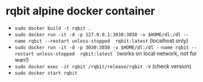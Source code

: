 # rqbit alpine docker container 
* `sudo docker build -t rqbit .`
* `sudo docker run -it -d -p 127.0.0.1:3030:3030 -v $HOME/dl:/dl --name rqbit --restart unless-stopped  rqbit:latest` (localhost only)
* `sudo docker run -it -d -p 3030:3030 -v $HOME/dl:/dl --name rqbit --restart unless-stopped  rqbit:latest ` (works on local network, not for wan!)
* `sudo docker exec -it rqbit /rqbit/release/rqbit -V` (check version)
* `sudo docker start rqbit`
